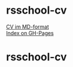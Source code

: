 # rsschool-cv

[CV im MD-format](https://Despair08.github.io/rsschool-cv/cv)  
[Index on GH-Pages](https://Despair08.github.io/rsschool-cv/)  
# rsschool-cv

